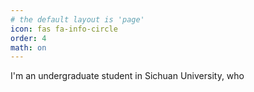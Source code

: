 ```yaml
---
# the default layout is 'page'
icon: fas fa-info-circle
order: 4
math: on
---
```


I'm an undergraduate student in Sichuan University, who 
